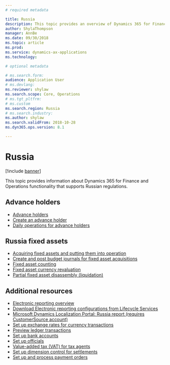 ```yaml
---
# required metadata

title: Russia
description: This topic provides an overview of Dynamics 365 for Finance and Operations functionality that is specific to Russia.
author: ShylaThompson
manager: AnnBe
ms.date: 09/30/2018
ms.topic: article
ms.prod: 
ms.service: dynamics-ax-applications
ms.technology: 

# optional metadata

# ms.search.form:
audience: Application User
# ms.devlang: 
ms.reviewer: shylaw
ms.search.scope: Core, Operations
# ms.tgt_pltfrm: 
# ms.custom
ms.search.region: Russia
# ms.search.industry: 
ms.author: shylaw
ms.search.validFrom: 2018-10-28
ms.dyn365.ops.version: 8.1

---
```


# Russia

[!include [banner](../includes/banner.md)]

This topic provides information about Dynamics 365 for Finance and Operations functionality that supports Russian regulations. 

## Advance holders
- [Advance holders](rus-advance-holders.md)
- [Create an advance holder](emea-advance-holders.md#create-an-advance-holder)
- [Daily operations for advance holders](rus-advance-holders-daily-operations.md)

## Russia fixed assets

- [Acquiring fixed assets and putting them into operation](rus-fixed-asset-acquisition.md)
- [Create and post budget journals for fixed asset acquisitions](rus-post-budget-fixed-asset-acquisition.md)
- [Fixed asset counting](rus-fixed-assets-counting.md)
- [Fixed asset currency revaluation](rus-fixed-asset-currency-revaluation.md)
- [Partial fixed asset disassembly (liquidation)](rus-fixed-assets-disassembly.md)


## Additional resources

- [Electronic reporting overview](../../dev-itpro/analytics/general-electronic-reporting.md)
- [Download Electronic reporting configurations from Lifecycle Services](../../dev-itpro/analytics/download-electronic-reporting-configuration-lcs.md)
- [Microsoft Dynamics Localization Portal: Russia report (requires CustomerSource account)](https://mbs.microsoft.com/files/customer/AX/Support/supportnews/Russia.html)
- [Set up exchange rates for currency transactions](rus-exchange-difference.md)
- [Preview ledger transactions](rus-ledger-transactions-preview.md)
- [Set up bank accounts](rus-local-settings-requisites-bank-module.md)
- [Set up officials](rus-officials.md)
- [Value-added tax (VAT) for tax agents](rus-tax-agent.md)
- [Set up dimension control for settlements](rus-transactions-settlement-date.md)
- [Set up and process payment orders](rus-payment-order-settings-processing.md)
